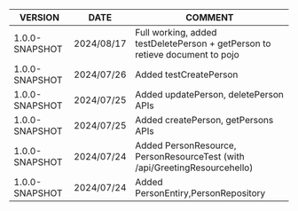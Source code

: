 | VERSION | DATE | COMMENT |
|--|--|--|
|1.0.0-SNAPSHOT| 2024/08/17| Full working, added testDeletePerson + getPerson to retieve document to pojo
|1.0.0-SNAPSHOT| 2024/07/26| Added testCreatePerson
|1.0.0-SNAPSHOT| 2024/07/25| Added updatePerson, deletePerson APIs
|1.0.0-SNAPSHOT| 2024/07/25| Added createPerson, getPersons APIs
|1.0.0-SNAPSHOT| 2024/07/24 | Added PersonResource, PersonResourceTest (with /api/GreetingResourcehello) 
|1.0.0-SNAPSHOT| 2024/07/24 | Added PersonEntiry,PersonRepository